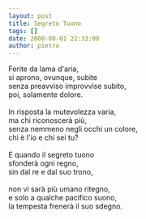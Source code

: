 ```yaml
---
layout: post
title: Segreto Tuono
tags: []
date: 2008-08-01 22:33:00
author: pietro
---
```

Ferite da lama d'aria,<br/>si aprono, ovunque, subite<br/>senza preavviso improvvise subito,<br/>poi, solamente dolore.<br/><br/>In risposta la mutevolezza varia,<br/>ma chi riconoscerà più,<br/>senza nemmeno negli occhi un colore,<br/>chi è l'io e chi sei tu?<br/><br/>E quando il segreto tuono<br/>sfonderà ogni regno,<br/>sin dal re e dal suo trono,<br/><br/>non vi sarà più umano ritegno,<br/>e solo a qualche pacifico suono,<br/>la tempesta frenerà il suo sdegno.
